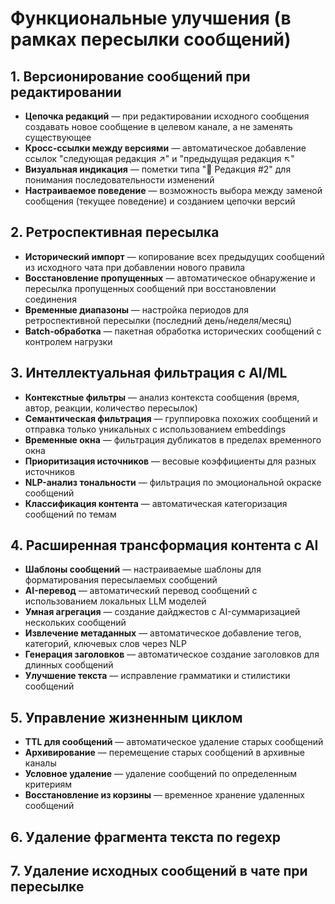# Функциональные улучшения (в рамках пересылки сообщений)

## 1. Версионирование сообщений при редактировании
- **Цепочка редакций** — при редактировании исходного сообщения создавать новое сообщение в целевом канале, а не заменять существующее
- **Кросс-ссылки между версиями** — автоматическое добавление ссылок "следующая редакция ↗" и "предыдущая редакция ↖" 
- **Визуальная индикация** — пометки типа "📝 Редакция #2" для понимания последовательности изменений
- **Настраиваемое поведение** — возможность выбора между заменой сообщения (текущее поведение) и созданием цепочки версий

## 2. Ретроспективная пересылка
- **Исторический импорт** — копирование всех предыдущих сообщений из исходного чата при добавлении нового правила
- **Восстановление пропущенных** — автоматическое обнаружение и пересылка пропущенных сообщений при восстановлении соединения
- **Временные диапазоны** — настройка периодов для ретроспективной пересылки (последний день/неделя/месяц)
- **Batch-обработка** — пакетная обработка исторических сообщений с контролем нагрузки

## 3. Интеллектуальная фильтрация с AI/ML
- **Контекстные фильтры** — анализ контекста сообщения (время, автор, реакции, количество пересылок)
- **Семантическая фильтрация** — группировка похожих сообщений и отправка только уникальных с использованием embeddings
- **Временные окна** — фильтрация дубликатов в пределах временного окна
- **Приоритизация источников** — весовые коэффициенты для разных источников
- **NLP-анализ тональности** — фильтрация по эмоциональной окраске сообщений
- **Классификация контента** — автоматическая категоризация сообщений по темам

## 4. Расширенная трансформация контента с AI
- **Шаблоны сообщений** — настраиваемые шаблоны для форматирования пересылаемых сообщений
- **AI-перевод** — автоматический перевод сообщений с использованием локальных LLM моделей
- **Умная агрегация** — создание дайджестов с AI-суммаризацией нескольких сообщений
- **Извлечение метаданных** — автоматическое добавление тегов, категорий, ключевых слов через NLP
- **Генерация заголовков** — автоматическое создание заголовков для длинных сообщений
- **Улучшение текста** — исправление грамматики и стилистики сообщений

## 5. Управление жизненным циклом
- **TTL для сообщений** — автоматическое удаление старых сообщений
- **Архивирование** — перемещение старых сообщений в архивные каналы
- **Условное удаление** — удаление сообщений по определенным критериям
- **Восстановление из корзины** — временное хранение удаленных сообщений

## 6. Удаление фрагмента текста по regexp

## 7. Удаление исходных сообщений в чате при пересылке